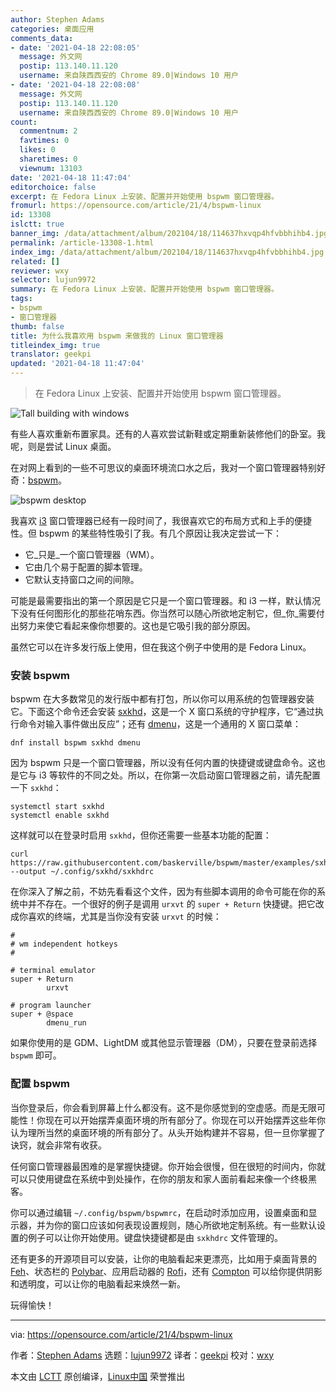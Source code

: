 ```yaml
---
author: Stephen Adams
categories: 桌面应用
comments_data:
- date: '2021-04-18 22:08:05'
  message: 外文网
  postip: 113.140.11.120
  username: 来自陕西西安的 Chrome 89.0|Windows 10 用户
- date: '2021-04-18 22:08:08'
  message: 外文网
  postip: 113.140.11.120
  username: 来自陕西西安的 Chrome 89.0|Windows 10 用户
count:
  commentnum: 2
  favtimes: 0
  likes: 0
  sharetimes: 0
  viewnum: 13103
date: '2021-04-18 11:47:04'
editorchoice: false
excerpt: 在 Fedora Linux 上安装、配置并开始使用 bspwm 窗口管理器。
fromurl: https://opensource.com/article/21/4/bspwm-linux
id: 13308
islctt: true
banner_img: /data/attachment/album/202104/18/114637hxvqp4hfvbbhihb4.jpg
permalink: /article-13308-1.html
index_img: /data/attachment/album/202104/18/114637hxvqp4hfvbbhihb4.jpg.thumb.jpg
related: []
reviewer: wxy
selector: lujun9972
summary: 在 Fedora Linux 上安装、配置并开始使用 bspwm 窗口管理器。
tags:
- bspwm
- 窗口管理器
thumb: false
title: 为什么我喜欢用 bspwm 来做我的 Linux 窗口管理器
titleindex_img: true
translator: geekpi
updated: '2021-04-18 11:47:04'
---
```



> 
> 在 Fedora Linux 上安装、配置并开始使用 bspwm 窗口管理器。
> 
> 
> 


![](/data/attachment/album/202104/18/114637hxvqp4hfvbbhihb4.jpg "Tall building with windows")


有些人喜欢重新布置家具。还有的人喜欢尝试新鞋或定期重新装修他们的卧室。我呢，则是尝试 Linux 桌面。


在对网上看到的一些不可思议的桌面环境流口水之后，我对一个窗口管理器特别好奇：[bspwm](https://github.com/baskerville/bspwm)。


![bspwm desktop](/data/attachment/album/202104/18/114707ncb883rbc8l0e4pr.png "bspwm desktop")


我喜欢 [i3](https://i3wm.org/) 窗口管理器已经有一段时间了，我很喜欢它的布局方式和上手的便捷性。但 bspwm 的某些特性吸引了我。有几个原因让我决定尝试一下：


* 它\_只是\_一个窗口管理器（WM）。
* 它由几个易于配置的脚本管理。
* 它默认支持窗口之间的间隙。


可能是最需要指出的第一个原因是它只是一个窗口管理器。和 i3 一样，默认情况下没有任何图形化的那些花哨东西。你当然可以随心所欲地定制它，但\_你\_需要付出努力来使它看起来像你想要的。这也是它吸引我的部分原因。


虽然它可以在许多发行版上使用，但在我这个例子中使用的是 Fedora Linux。


### 安装 bspwm


bspwm 在大多数常见的发行版中都有打包，所以你可以用系统的包管理器安装它。下面这个命令还会安装 [sxkhd](https://github.com/baskerville/sxhkd)，这是一个 X 窗口系统的守护程序，它“通过执行命令对输入事件做出反应”；还有 [dmenu](https://linux.die.net/man/1/dmenu)，这是一个通用的 X 窗口菜单：



```
dnf install bspwm sxkhd dmenu

```

因为 bspwm 只是一个窗口管理器，所以没有任何内置的快捷键或键盘命令。这也是它与 i3 等软件的不同之处。所以，在你第一次启动窗口管理器之前，请先配置一下 `sxkhd`：



```
systemctl start sxkhd
systemctl enable sxkhd

```

这样就可以在登录时启用 `sxkhd`，但你还需要一些基本功能的配置：



```
curl https://raw.githubusercontent.com/baskerville/bspwm/master/examples/sxhkdrc --output ~/.config/sxkhd/sxkhdrc

```

在你深入了解之前，不妨先看看这个文件，因为有些脚本调用的命令可能在你的系统中并不存在。一个很好的例子是调用 `urxvt` 的 `super + Return` 快捷键。把它改成你喜欢的终端，尤其是当你没有安装 `urxvt` 的时候：



```
#
# wm independent hotkeys
#
   
# terminal emulator
super + Return
        urxvt
   
# program launcher
super + @space
        dmenu_run

```

如果你使用的是 GDM、LightDM 或其他显示管理器（DM），只要在登录前选择 `bspwm` 即可。


### 配置 bspwm


当你登录后，你会看到屏幕上什么都没有。这不是你感觉到的空虚感。而是无限可能性！你现在可以开始摆弄桌面环境的所有部分了。你现在可以开始摆弄这些年你认为理所当然的桌面环境的所有部分了。从头开始构建并不容易，但一旦你掌握了诀窍，就会非常有收获。


任何窗口管理器最困难的是掌握快捷键。你开始会很慢，但在很短的时间内，你就可以只使用键盘在系统中到处操作，在你的朋友和家人面前看起来像一个终极黑客。


你可以通过编辑 `~/.config/bspwm/bspwmrc`，在启动时添加应用，设置桌面和显示器，并为你的窗口应该如何表现设置规则，随心所欲地定制系统。有一些默认设置的例子可以让你开始使用。键盘快捷键都是由 `sxkhdrc` 文件管理的。


还有更多的开源项目可以安装，让你的电脑看起来更漂亮，比如用于桌面背景的 [Feh](https://github.com/derf/feh)、状态栏的 [Polybar](https://github.com/polybar/polybar)、应用启动器的 [Rofi](https://github.com/davatorium/rofi)，还有 [Compton](https://github.com/chjj/compton) 可以给你提供阴影和透明度，可以让你的电脑看起来焕然一新。


玩得愉快！




---


via: <https://opensource.com/article/21/4/bspwm-linux>


作者：[Stephen Adams](https://opensource.com/users/stevehnh) 选题：[lujun9972](https://github.com/lujun9972) 译者：[geekpi](https://github.com/geekpi) 校对：[wxy](https://github.com/wxy)


本文由 [LCTT](https://github.com/LCTT/TranslateProject) 原创编译，[Linux中国](https://linux.cn/) 荣誉推出